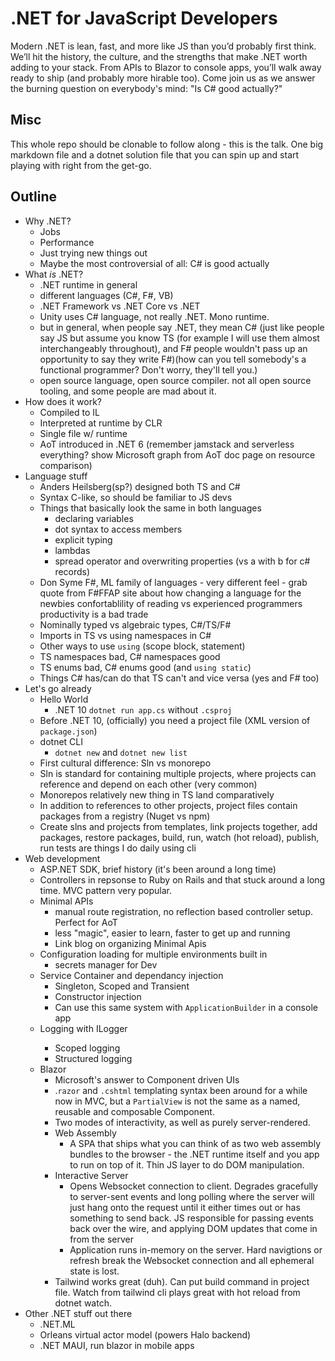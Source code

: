 # .NET for JavaScript Developers

Modern .NET is lean, fast, and more like JS than you’d probably first think. We’ll hit the history, the culture, and the strengths that make .NET worth adding to your stack. From APIs to Blazor to console apps, you’ll walk away ready to ship (and probably more hirable too). Come join us as we answer the burning question on everybody's mind: "Is C# good actually?"

## Misc

This whole repo should be clonable to follow along - this is the talk. One big markdown file and a dotnet solution file that you can spin up and start playing with right from the get-go.

## Outline

- Why .NET?
  - Jobs
  - Performance
  - Just trying new things out
  - Maybe the most controversial of all: C# is good actually
- What _is_ .NET?
  - .NET runtime in general
  - different languages (C#, F#, VB)
  - .NET Framework vs .NET Core vs .NET
  - Unity uses C# language, not really .NET. Mono runtime.
  - but in general, when people say .NET, they mean C# (just like people say JS but assume you know TS (for example I will use them almost interchangeably throughout), and F# people wouldn't pass up an opportunity to say they write F#)(how can you tell somebody's a functional programmer? Don't worry, they'll tell you.)
  - open source language, open source compiler. not all open source tooling, and some people are mad about it.
- How does it work?
  - Compiled to IL
  - Interpreted at runtime by CLR
  - Single file w/ runtime
  - AoT introduced in .NET 6
    (remember jamstack and serverless everything? show Microsoft graph from AoT doc page on resource comparison)
- Language stuff
  - Anders Heilsberg(sp?) designed both TS and C#
  - Syntax C-like, so should be familiar to JS devs
  - Things that basically look the same in both languages
    - declaring variables
    - dot syntax to access members
    - explicit typing
    - lambdas
    - spread operator and overwriting properties (vs a with b for c# records)
  - Don Syme F#, ML family of languages - very different feel - grab quote from F#FFAP site about how changing a language for the newbies confortablility of reading vs experienced programmers productivity is a bad trade
  - Nominally typed vs algebraic types, C#/TS/F#
  - Imports in TS vs using namespaces in C#
  - Other ways to use `using` (scope block, statement)
  - TS namespaces bad, C# namespaces good
  - TS enums bad, C# enums good (and `using static`)
  - Things C# has/can do that TS can't and vice versa (yes and F# too)
- Let's go already
  - Hello World
    - .NET 10 `dotnet run app.cs` without `.csproj`
  - Before .NET 10, (officially) you need a project file (XML version of `package.json`)
  - dotnet CLI
    - `dotnet new` and `dotnet new list`
  - First cultural difference: Sln vs monorepo
  - Sln is standard for containing multiple projects, where projects can reference and depend on each other (very common)
  - Monorepos relatively new thing in TS land comparatively
  - In addition to references to other projects, project files contain packages from a registry (Nuget vs npm)
  - Create slns and projects from templates, link projects together, add packages, restore packages, build, run, watch (hot reload), publish, run tests are things I do daily using cli
- Web development
  - ASP.NET SDK, brief history (it's been around a long time)
  - Controllers in repsonse to Ruby on Rails and that stuck around a long time. MVC pattern very popular.
  - Minimal APIs
    - manual route registration, no reflection based controller setup. Perfect for AoT
    - less "magic", easier to learn, faster to get up and running
    - Link blog on organizing Minimal Apis
  - Configuration loading for multiple environments built in
    - secrets manager for Dev
  - Service Container and dependancy injection
    - Singleton, Scoped and Transient
    - Constructor injection
    - Can use this same system with `ApplicationBuilder` in a console app
  - Logging with ILogger<T>
    - Scoped logging
    - Structured logging
  - Blazor
    - Microsoft's answer to Component driven UIs
    - .`razor` and `.cshtml` templating syntax been around for a while now in MVC, but a `PartialView` is not the same as a named, reusable and composable Component.
    - Two modes of interactivity, as well as purely server-rendered.
    - Web Assembly
      - A SPA that ships what you can think of as two web assembly bundles to the browser - the .NET runtime itself and you app to run on top of it. Thin JS layer to do DOM manipulation.
    - Interactive Server
      - Opens Websocket connection to client. Degrades gracefully to server-sent events and long polling where the server will just hang onto the request until it either times out or has something to send back. JS responsible for passing events back over the wire, and applying DOM updates that come in from the server
      - Application runs in-memory on the server. Hard navigtions or refresh break the Websocket connection and all ephemeral state is lost.
    - Tailwind works great (duh). Can put build command in project file. Watch from tailwind cli plays great with hot reload from dotnet watch.
- Other .NET stuff out there
  - .NET.ML
  - Orleans virtual actor model (powers Halo backend)
  - .NET MAUI, run blazor in mobile apps
